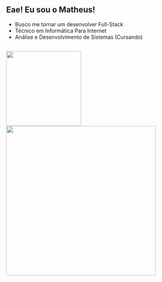 ## Eae! Eu sou o Matheus!

- Busco me tornar um desenvolver Full-Stack
- Técnico em Informática Para Internet
- Análise e Desenvolvimento de Sistemas (Cursando)

##

<img height="200em" src="https://github-readme-stats.vercel.app/api?username=maT-bg&show_icons=true&theme=dracula&heigt"></img>
<img width="400em" src="https://github-readme-stats.vercel.app/api/top-langs/?username=maT-bg&layout=compact&theme=dracula"></img>
